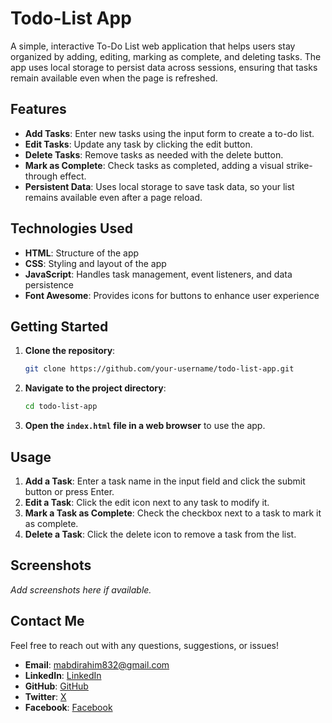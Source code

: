 
# Todo-List App

A simple, interactive To-Do List web application that helps users stay organized by adding, editing, marking as complete, and deleting tasks. The app uses local storage to persist data across sessions, ensuring that tasks remain available even when the page is refreshed.

## Features

- **Add Tasks**: Enter new tasks using the input form to create a to-do list.
- **Edit Tasks**: Update any task by clicking the edit button.
- **Delete Tasks**: Remove tasks as needed with the delete button.
- **Mark as Complete**: Check tasks as completed, adding a visual strike-through effect.
- **Persistent Data**: Uses local storage to save task data, so your list remains available even after a page reload.

## Technologies Used

- **HTML**: Structure of the app
- **CSS**: Styling and layout of the app
- **JavaScript**: Handles task management, event listeners, and data persistence
- **Font Awesome**: Provides icons for buttons to enhance user experience

## Getting Started

1. **Clone the repository**:  
   ```bash
   git clone https://github.com/your-username/todo-list-app.git
   ```

2. **Navigate to the project directory**:
   ```bash
   cd todo-list-app
   ```

3. **Open the `index.html` file in a web browser** to use the app.

## Usage

1. **Add a Task**: Enter a task name in the input field and click the submit button or press Enter.
2. **Edit a Task**: Click the edit icon next to any task to modify it.
3. **Mark a Task as Complete**: Check the checkbox next to a task to mark it as complete.
4. **Delete a Task**: Click the delete icon to remove a task from the list.

## Screenshots

_Add screenshots here if available._

## Contact Me

Feel free to reach out with any questions, suggestions, or issues!

- **Email**: [mabdirahim832@gmail.com](mailto:mabdirahim832@gmail.com)
- **LinkedIn**: [LinkedIn](https://www.linkedin.com/in/mohamed-abdirahim-mohamed-205449234/)
- **GitHub**: [GitHub](https://github.com/Hayle01)
- **Twitter**: [X](https://x.com/MohamedAbd38156)
- **Facebook**: [Facebook](https://www.facebook.com/Mohadeck101/)
